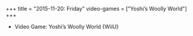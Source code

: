 +++
title = "2015-11-20: Friday"
video-games = ["Yoshi’s Woolly World"]
+++


* Video Game: Yoshi’s Woolly World {WiiU}